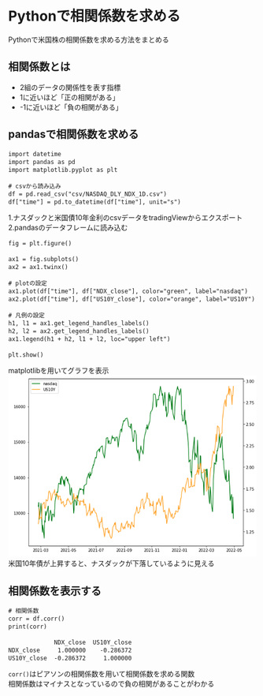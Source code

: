 # Pythonで相関係数を求める
Pythonで米国株の相関係数を求める方法をまとめる

## 相関係数とは
* 2組のデータの関係性を表す指標
*  1に近いほど「正の相関がある」
* -1に近いほど「負の相関がある」

## pandasで相関係数を求める
    import datetime
    import pandas as pd
    import matplotlib.pyplot as plt

    # csvから読み込み
    df = pd.read_csv("csv/NASDAQ_DLY_NDX_1D.csv")
    df["time"] = pd.to_datetime(df["time"], unit="s")

1.ナスダックと米国債10年金利のcsvデータをtradingViewからエクスポート<br/>
2.pandasのデータフレームに読み込む

    fig = plt.figure()

    ax1 = fig.subplots()
    ax2 = ax1.twinx()

    # plotの設定
    ax1.plot(df["time"], df["NDX_close"], color="green", label="nasdaq")
    ax2.plot(df["time"], df["US10Y_close"], color="orange", label="US10Y")

    # 凡例の設定
    h1, l1 = ax1.get_legend_handles_labels()
    h2, l2 = ax2.get_legend_handles_labels()
    ax1.legend(h1 + h2, l1 + l2, loc="upper left")

    plt.show()

matplotlibを用いてグラフを表示<br/>
![graph](img/nasdaq_us10y.png)<br/>
米国10年債が上昇すると、ナスダックが下落しているように見える

## 相関係数を表示する
    # 相関係数
    corr = df.corr()
    print(corr)

                 NDX_close  US10Y_close
    NDX_close     1.000000    -0.286372
    US10Y_close  -0.286372     1.000000
`corr()`はピアソンの相関係数を用いて相関係数を求める関数<br/>
相関係数はマイナスとなっているので負の相関があることがわかる
